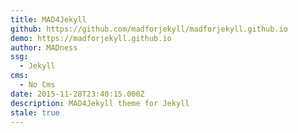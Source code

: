 ```yaml
---
title: MAD4Jekyll
github: https://github.com/madforjekyll/madforjekyll.github.io
demo: https://madforjekyll.github.io
author: MADness
ssg:
  - Jekyll
cms:
  - No Cms
date: 2015-11-28T23:40:15.000Z
description: MAD4Jekyll theme for Jekyll
stale: true
---
```

